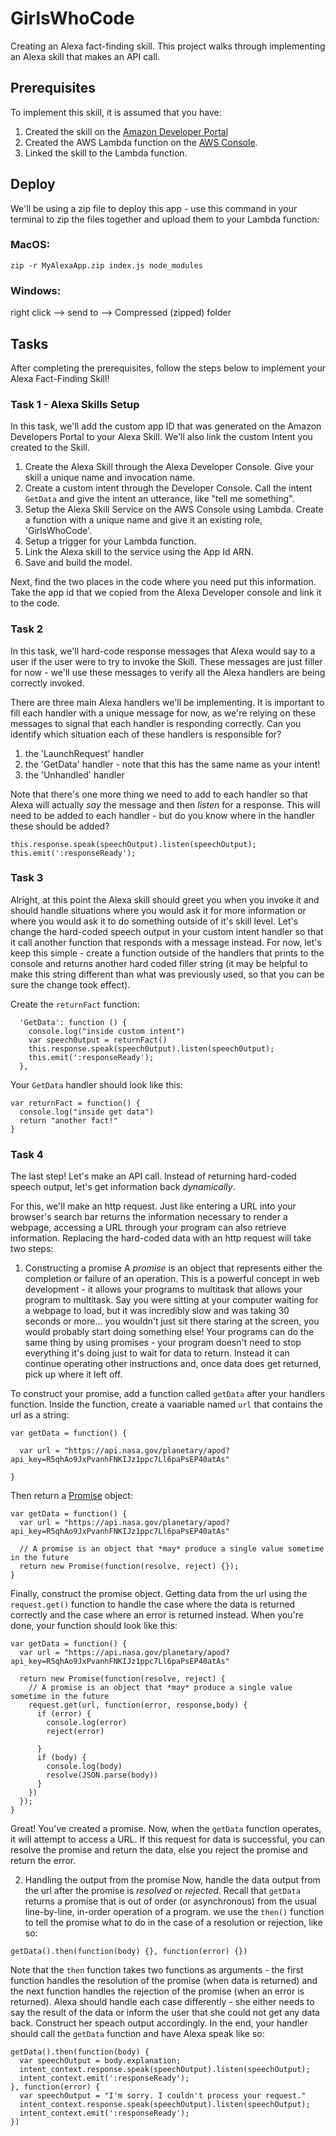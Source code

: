 # GirlsWhoCode
Creating an Alexa fact-finding skill. This project walks through implementing an Alexa skill that makes an API call.

## Prerequisites
To implement this skill, it is assumed that you have:
 
 1. Created the skill on the [Amazon Developer Portal](https://developer.amazon.com/alexa-skills-kit?&sc_channel=SEM&sc_category=Paid&sc_content=Skill_Related&sc_funnel=Visit&sc_campaign=Evergreen&sc_segment=Devs&sc_publisher=GO&sc_country=US&sc_trackingcode=SEM01&sc_place=&sc_detail=234231114424&sc_keyword=developement%20amazon&gclid=Cj0KCQjwu_jYBRD8ARIsAC3EGCIZfB9RCmCvX1ZvAs_mB2buWNOxl7_DpZ5AGuAVT9hmTeZHnShtiRUaAhRoEALw_wcB)
 2. Created the AWS Lambda function on the [AWS Console](https://console.aws.amazon.com/console/home?region=us-east-1). 
 3. Linked the skill to the Lambda function.

## Deploy
We'll be using a zip file to deploy this app - use this command in your terminal to zip the files together and upload them to your Lambda function:

### MacOS:
`zip -r MyAlexaApp.zip index.js node_modules`

### Windows:
right click --> send to --> Compressed (zipped) folder

## Tasks
After completing the prerequisites, follow the steps below to implement your Alexa Fact-Finding Skill!

### Task 1 - Alexa Skills Setup
In this task, we'll add the custom app ID that was generated on the Amazon Developers Portal to your Alexa Skill. We'll also link the custom Intent you created to the Skill.
1. Create the Alexa Skill through the Alexa Developer Console. Give your skill a unique name and invocation name. 
2. Create a custom intent through the Developer Console. Call the intent `GetData` and give the intent an utterance, like "tell me something". 
3. Setup the Alexa Skill Service on the AWS Console using Lambda. Create a function with a unique name and give it an existing role, 'GirlsWhoCode'.
4. Setup a trigger for your Lambda function. 
5. Link the Alexa skill to the service using the App Id ARN.  
6. Save and build the model.

Next, find the two places in the code where you need put this information.
Take the app id that we copied from the Alexa Developer console and link it to the code.  

### Task 2
In this task, we'll hard-code response messages that Alexa would say to a user if the user were to try to invoke the Skill. These messages are just filler for now - we'll use these messages to verify all the Alexa handlers are being correctly invoked.

There are three main Alexa handlers we'll be implementing. It is important to fill each handler with a unique message for now, as we're relying on these messages to signal that each handler is responding correctly. Can you identify which situation each of these handlers is responsible for?
1. the 'LaunchRequest' handler
2. the 'GetData' handler - note that this has the same name as your intent!
3. the 'Unhandled' handler

Note that there's one more thing we need to add to each handler so that Alexa will actually *say* the message and then *listen* for a response. This will need to be added to each handler - but do you know where in the handler these should be added?
```
this.response.speak(speechOutput).listen(speechOutput);
this.emit(':responseReady');
```

### Task 3
Alright, at this point the Alexa skill should greet you when you invoke it and should handle situations where you would ask it for more information or where you would ask it to do something outside of it's skill level. Let's change the hard-coded speech output in your custom intent handler so that it call another function that responds with a message instead. For now, let's keep this simple - create a function outside of the handlers that prints to the console and returns another hard coded filler string (it may be helpful to make this string different than what was previously used, so that you can be sure the change took effect).

Create the `returnFact` function:
```
  'GetData': function () {
    console.log("inside custom intent")
    var speech0utput = returnFact()
    this.response.speak(speech0utput).listen(speech0utput);
    this.emit(':responseReady');
  },
```

Your `GetData` handler should look like this:
```
var returnFact = function() {
  console.log("inside get data")
  return "another fact!"
}
```

### Task 4
The last step! Let's make an API call. Instead of returning hard-coded speech output, let's get information back *dynamically*.

For this, we'll make an http request. Just like entering a URL into your browser's search bar returns the information necessary to render a webpage, accessing a URL through your program can also retrieve information. Replacing the hard-coded data with an http request will take two steps:

1. Constructing a promise
A *promise* is an object that represents either the completion or failure of an operation. This is a powerful concept in web development - it allows your programs to multitask that allows your program to multitask. Say you were sitting at your computer waiting for a webpage to load, but it was incredibly slow and was taking 30 seconds or more... you wouldn't just sit there staring at the screen, you would probably start doing something else! Your programs can do the same thing by using promises - your program doesn't need to stop everything it's doing just to wait for data to return. Instead it can continue operating other instructions and, once data does get returned, pick up where it left off.

To construct your promise, add a function called `getData` after your handlers function. Inside the function, create a vaariable named `url` that contains the url as a string:

```
var getData = function() {

  var url = "https://api.nasa.gov/planetary/apod?api_key=R5qhAo9JxPvanhFNKIJz1ppc7Ll6paPsEP40atAs"

}
```

Then return a [Promise](https://developer.mozilla.org/en-US/docs/Web/JavaScript/Reference/Global_Objects/Promise) object:

```
var getData = function() {
  var url = "https://api.nasa.gov/planetary/apod?api_key=R5qhAo9JxPvanhFNKIJz1ppc7Ll6paPsEP40atAs"

  // A promise is an object that *may* produce a single value sometime in the future
  return new Promise(function(resolve, reject) {});
}
```

Finally, construct the promise object. Getting data from the url using the `request.get()` function to handle the case where the data is returned correctly and the case where an error is returned instead. When you're done, your function should look like this:

```
var getData = function() {
  var url = "https://api.nasa.gov/planetary/apod?api_key=R5qhAo9JxPvanhFNKIJz1ppc7Ll6paPsEP40atAs"

  return new Promise(function(resolve, reject) {
    // A promise is an object that *may* produce a single value sometime in the future
    request.get(url, function(error, response,body) {
      if (error) {
        console.log(error)
        reject(error)

      } 
      if (body) {
        console.log(body)
        resolve(JSON.parse(body))
      }
    })
  });
}
```

Great! You've created a promise. Now, when the `getData` function operates, it will attempt to access a URL. If this request for data is successful, you can resolve the promise and return the data, else you reject the promise and return the error.

2. Handling the output from the promise
Now, handle the data output from the url after the promise is *resolved* or *rejected*. Recall that `getData` returns a promise that is out of order (or asynchronous) from the usual line-by-line, in-order operation of a program. we use the `then()` function to tell the promise what to do in the case of a resolution or rejection, like so:

```
getData().then(function(body) {}, function(error) {})
```
Note that the `then` function takes two functions as arguments - the first function handles the resolution of the promise (when data is returned) and the next function handles the rejection of the promise (when an error is returned). Alexa should handle each case differently - she either needs to say the result of the data or inform the user that she could not get any data back. Construct her speach output accordingly. In the end, your handler should call the `getData` function and have Alexa speak like so:

```
getData().then(function(body) {
  var speechOutput = body.explanation;
  intent_context.response.speak(speechOutput).listen(speechOutput);
  intent_context.emit(':responseReady');
}, function(error) {
  var speechOutput = "I'm sorry. I couldn't process your request."
  intent_context.response.speak(speechOutput).listen(speechOutput);
  intent_context.emit(':responseReady');
})
```
